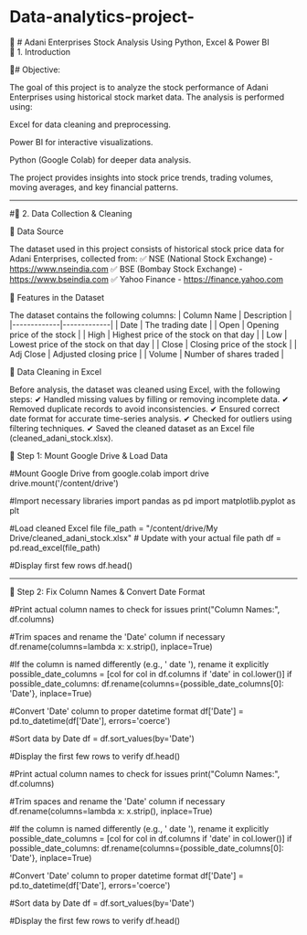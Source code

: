 # Data-analytics-project-
📌 # Adani Enterprises Stock Analysis Using Python, Excel & Power BI  
🔹 1. Introduction

 📍# Objective:

The goal of this project is to analyze the stock performance of Adani Enterprises using historical stock market data. The analysis is performed using:

Excel for data cleaning and preprocessing.

Power BI for interactive visualizations.

Python (Google Colab) for deeper data analysis.


The project provides insights into stock price trends, trading volumes, moving averages, and key financial patterns.


---

#🔹 2. Data Collection & Cleaning

📍 Data Source

The dataset used in this project consists of historical stock price data for Adani Enterprises, collected from:
✅ NSE (National Stock Exchange) - https://www.nseindia.com
✅ BSE (Bombay Stock Exchange) - https://www.bseindia.com
✅ Yahoo Finance - https://finance.yahoo.com

📍 Features in the Dataset

The dataset contains the following columns:
| Column Name | Description | |-------------|-------------| | Date | The trading date | | Open | Opening price of the stock | | High | Highest price of the stock on that day | | Low | Lowest price of the stock on that day | | Close | Closing price of the stock | | Adj Close | Adjusted closing price | | Volume | Number of shares traded |

📍 Data Cleaning in Excel

Before analysis, the dataset was cleaned using Excel, with the following steps:
✔ Handled missing values by filling or removing incomplete data.
✔ Removed duplicate records to avoid inconsistencies.
✔ Ensured correct date format for accurate time-series analysis.
✔ Checked for outliers using filtering techniques.
✔ Saved the cleaned dataset as an Excel file (cleaned_adani_stock.xlsx).



📍 Step 1: Mount Google Drive & Load Data

#Mount Google Drive
from google.colab import drive
drive.mount('/content/drive')

#Import necessary libraries
import pandas as pd
import matplotlib.pyplot as plt

#Load cleaned Excel file
file_path = "/content/drive/My Drive/cleaned_adani_stock.xlsx"  # Update with your actual file path
df = pd.read_excel(file_path)

#Display first few rows
df.head()


---
📍 Step 2: Fix Column Names & Convert Date Format

#Print actual column names to check for issues
print("Column Names:", df.columns)

#Trim spaces and rename the 'Date' column if necessary
df.rename(columns=lambda x: x.strip(), inplace=True)

#If the column is named differently (e.g., ' date '), rename it explicitly
possible_date_columns = [col for col in df.columns if 'date' in col.lower()]
if possible_date_columns:
    df.rename(columns={possible_date_columns[0]: 'Date'}, inplace=True)

#Convert 'Date' column to proper datetime format
df['Date'] = pd.to_datetime(df['Date'], errors='coerce')

#Sort data by Date
df = df.sort_values(by='Date')

#Display the first few rows to verify
df.head()

#Print actual column names to check for issues
print("Column Names:", df.columns)

#Trim spaces and rename the 'Date' column if necessary
df.rename(columns=lambda x: x.strip(), inplace=True)

#If the column is named differently (e.g., ' date '), rename it explicitly
possible_date_columns = [col for col in df.columns if 'date' in col.lower()]
if possible_date_columns:
    df.rename(columns={possible_date_columns[0]: 'Date'}, inplace=True)

#Convert 'Date' column to proper datetime format
df['Date'] = pd.to_datetime(df['Date'], errors='coerce')

#Sort data by Date
df = df.sort_values(by='Date')

#Display the first few rows to verify
df.head()


